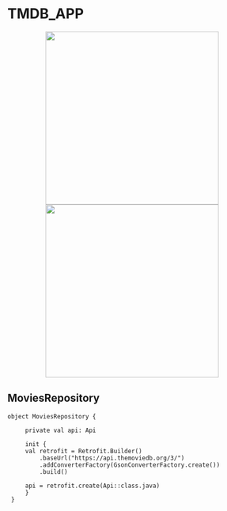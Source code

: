 # TMDB_APP

<p align="center">
	<img src="https://user-images.githubusercontent.com/40682280/176609526-5c30309e-f35b-43db-96e6-ea8ae47c5997.png" width="350"> <img src="https://user-images.githubusercontent.com/40682280/176609587-9f53f3fa-46ad-4a32-8eca-ffc674d39156.png" width="350">
<p>

## MoviesRepository
	object MoviesRepository {

	     private val api: Api

	     init {
		 val retrofit = Retrofit.Builder()
		     .baseUrl("https://api.themoviedb.org/3/")
		     .addConverterFactory(GsonConverterFactory.create())
		     .build()

		 api = retrofit.create(Api::class.java)
	     }
	 }
